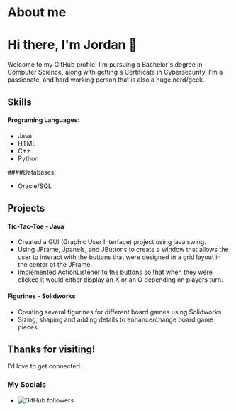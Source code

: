 # About me

# Hi there, I'm Jordan :wave:
Welcome to my GitHub profile! I'm pursuing a Bachelor's degree in Computer Science, along with getting a Certificate in Cybersecurity. I'm a passionate, and hard working person that is also a huge nerd/geek. 

## Skills
#### Programing Languages:
* Java
* HTML
* C++
* Python

####Databases:
* Oracle/SQL

## Projects
#### Tic-Tac-Toe - Java
* Created a GUI (Graphic User Interface) project using java swing.
* Using JFrame, Jpanels, and JButtons to create a window that allows the user to interact with the buttons that were designed in a grid layout in the center of the JFrame. 
* Implemented ActionListener to the buttons so that when they were clicked it would either display an X or an O depending on players turn.

#### Figurines - Solidworks
* Creating several figurines for different board games using Solidworks
* Sizing, shaping and adding details to enhance/change board game pieces. 

## Thanks for visiting!
I'd love to get connected.
### My Socials
* ![GitHub followers](https://img.shields.io/github/followers/https%3A%2F%2Fgithub.com%2FJoJoBird1)



